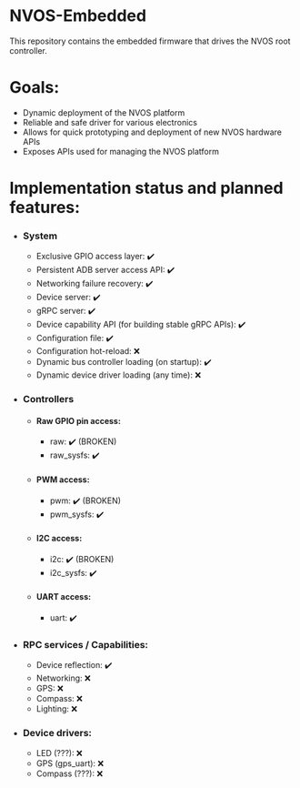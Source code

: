 # NVOS-Embedded
This repository contains the embedded firmware that drives the NVOS root controller.

# Goals:
 - Dynamic deployment of the NVOS platform
 - Reliable and safe driver for various electronics
 - Allows for quick prototyping and deployment of new NVOS hardware APIs
 - Exposes APIs used for managing the NVOS platform

# Implementation status and planned features:
 - ### System
   - Exclusive GPIO access layer: ✔️
   - Persistent ADB server access API: ✔️
   - Networking failure recovery: ✔️
   - Device server: ✔️
   - gRPC server: ✔️
   - Device capability API (for building stable gRPC APIs): ✔️
   - Configuration file: ✔️
   - Configuration hot-reload: ❌
   - Dynamic bus controller loading (on startup): ✔️
   - Dynamic device driver loading (any time): ❌
- ### Controllers
  - #### Raw GPIO pin access:
    - raw: ✔️ (BROKEN)
    - raw_sysfs: ✔️
  - #### PWM access:
    - pwm: ✔️ (BROKEN)
    - pwm_sysfs: ✔️
  - #### I2C access:
    - i2c: ✔️ (BROKEN)
    - i2c_sysfs: ✔️
  - #### UART access:
    - uart: ✔️
- ### RPC services / Capabilities:
  - Device reflection: ✔️
  - Networking: ❌
  - GPS: ❌
  - Compass: ❌
  - Lighting: ❌
- ### Device drivers:
  - LED (???): ❌
  - GPS (gps_uart): ❌
  - Compass (???): ❌

